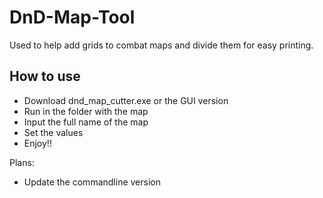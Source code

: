 # DnD-Map-Tool

Used to help add grids to combat maps and divide them for easy printing.

## How to use
- Download dnd_map_cutter.exe or the GUI version
- Run in the folder with the map
- Input the full name of the map
- Set the values
- Enjoy!!

Plans:
- Update the commandline version
